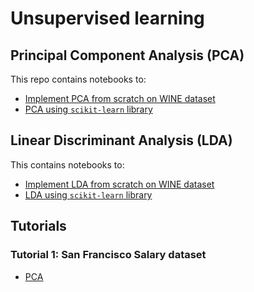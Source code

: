 # Unsupervised learning

## Principal Component Analysis (PCA)

This repo contains notebooks to:
- [Implement PCA from scratch on WINE dataset](PCA/pca_from_scratch.ipynb)
- [PCA using `scikit-learn` library](PCA/pca_w_sklearn.ipynb)

## Linear Discriminant Analysis (LDA)

This contains notebooks to:
- [Implement LDA from scratch on WINE dataset](LDA/lda_from_scratch.ipynb)
- [LDA using `scikit-learn` library](LDA/lda_w_sklearn.ipynb)

## Tutorials

### Tutorial 1: San Francisco Salary dataset

- [PCA](Tutorial-1/Notebook/pca.ipynb)
